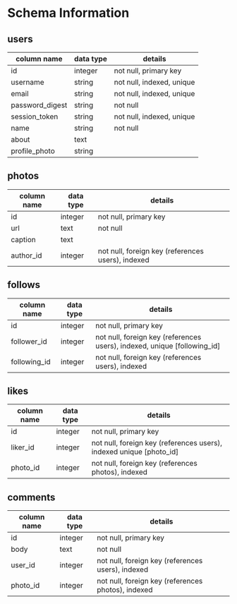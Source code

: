 # Schema Information

## users
column name     | data type | details
----------------|-----------|-----------------------
id              | integer   | not null, primary key
username        | string    | not null, indexed, unique
email           | string    | not null, indexed, unique
password_digest | string    | not null
session_token   | string    | not null, indexed, unique
name            | string    | not null
about           | text      |
profile_photo   | string    |

## photos
column name     | data type | details
----------------|-----------|-----------------------
id              | integer   | not null, primary key
url             | text      | not null
caption         | text      |
author_id       | integer   | not null, foreign key (references users), indexed

## follows
column name | data type | details
------------|-----------|-----------------------
id          | integer   | not null, primary key
follower_id | integer   | not null, foreign key (references users), indexed, unique [following_id]
following_id| integer   | not null, foreign key (references users), indexed

## likes
column name | data type | details
------------|-----------|-----------------------
id          | integer   | not null, primary key
liker_id    | integer   | not null, foreign key (references users), indexed unique [photo_id]
photo_id    | integer   | not null, foreign key (references photos), indexed

## comments
column name | data type | details
------------|-----------|-----------------------
id          | integer   | not null, primary key
body        | text      | not null
user_id     | integer   | not null, foreign key (references users), indexed
photo_id    | integer   | not null, foreign key (references photos), indexed
